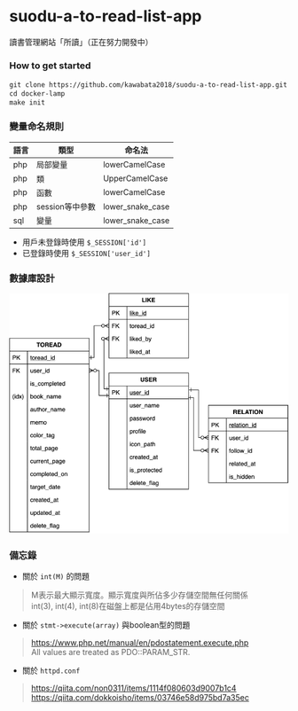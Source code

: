 # suodu-a-to-read-list-app
讀書管理網站「所讀」（正在努力開發中）

### How to get started
```
git clone https://github.com/kawabata2018/suodu-a-to-read-list-app.git
cd docker-lamp
make init
```

### 變量命名規則
| 語言 | 類型 | 命名法 |
|---|---|---|
| php | 局部變量 | lowerCamelCase |
| php | 類 | UpperCamelCase |
| php | 函數 | lowerCamelCase |
| php | session等中參數 | lower_snake_case |
| sql | 變量 | lower_snake_case |

- 用戶未登錄時使用 `$_SESSION['id']`
- 已登錄時使用 `$_SESSION['user_id']`

### 數據庫設計
![ER図](draft/ERDiagram_ver2.png)

### 備忘錄
- 關於 `int(M)` 的問題
> M表示最大顯示寬度。顯示寬度與所佔多少存儲空間無任何關係  
> int(3), int(4), int(8)在磁盤上都是佔用4bytes的存儲空間 

- 關於 `stmt->execute(array)` 與boolean型的問題
> https://www.php.net/manual/en/pdostatement.execute.php  
> All values are treated as PDO::PARAM_STR.  

- 關於 `httpd.conf`
> https://qiita.com/non0311/items/1114f080603d9007b1c4  
> https://qiita.com/dokkoisho/items/03746e58d975bd7a35ec  
